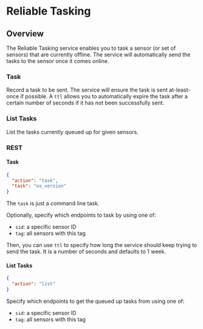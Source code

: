 # Reliable Tasking

## Overview
The Reliable Tasking service enables you to task a sensor (or set of sensors)
that are currently offline. The service will automatically send the tasks to
the sensor once it comes online.

### Task
Record a task to be sent. The service will ensure the task is sent at-least-once
if possible. A `ttl` allows you to automatically expire the task after a certain
number of seconds if it has not been successfully sent.

### List Tasks
List the tasks currently queued up for given sensors.

### REST

#### Task
```json
{
  "action": "task",
  "task": "os_version"
}
```

The `task` is just a command line task.

Optionally, specify which endpoints to task by using one of:

* `sid`: a specific sensor ID
* `tag`: all sensors with this tag

Then, you can use `ttl` to specify how long the service should keep
trying to send the task. It is a number of seconds and defaults to 1 week.

#### List Tasks
```json
{
  "action": "list"
}
```

Specify which endpoints to get the queued up tasks from using one of:

* `sid`: a specific sensor ID
* `tag`: all sensors with this tag
